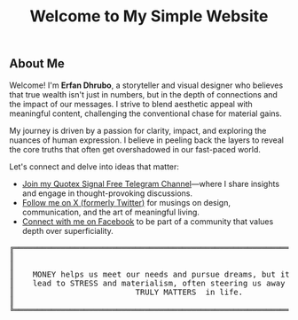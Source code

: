 
<html lang="en">
<head>
    <meta charset="UTF-8">
    <meta name="viewport" content="width=device-width, initial-scale=1.0">
  
   >
</head>
<body>
    <header>
        <h1>Welcome to My Simple Website</h1>
    </header>
    <main>
       <h2>About Me</h2>
<p>Welcome! I'm <strong>Erfan Dhrubo</strong>, a storyteller and visual designer who believes that true wealth isn't just in numbers, but in the depth of connections and the impact of our messages. I strive to blend aesthetic appeal with meaningful content, challenging the conventional chase for material gains.</p>
<p>My journey is driven by a passion for clarity, impact, and exploring the nuances of human expression. I believe in peeling back the layers to reveal the core truths that often get overshadowed in our fast-paced world.</p>
<p>Let's connect and delve into ideas that matter:</p>
<ul>
  <li><a href="https://t.me/Quotexsingnalfree">Join my Quotex Signal Free Telegram Channel</a>—where I share insights and engage in thought-provoking discussions.</li>
  <li><a href="https://x.com/dhruboo99?t=emnmC5vyZKvDnLoMZGvaHw&s=09">Follow me on X (formerly Twitter)</a> for musings on design, communication, and the art of meaningful living.</li>
  <li><a href="https://www.facebook.com/erfandhrubo">Connect with me on Facebook</a> to be part of a community that values depth over superficiality.</li>
</ul>

    
</body>
<html>
<head>
  
    

<pre>
<span class="border">╔══════════════════════════════════════════════════════════════════════════════════════╗</span>
<span class="border">║</span>                                                                             <span class="border">║</span>         
<span class="border">║</span>                                                                    
<span class="border">║</span>    <span class="text"><span class="highlight">MONEY</span> helps us meet our needs and pursue <span class="highlight">dreams</span>, but its pursuit can      </span><span class="border">║</span>
<span class="border">║</span>    <span class="text">lead to <span class="highlight">STRESS</span> and <span class="highlight">materialism</span>, often steering us away from what                                                                                                       
<span class="border">║</span>                          <span class="text"><span class="highlight">TRULY MATTERS </span> in life.</span>                                  <span class="border">║</span>                                                                                              
<span class="border">║</span>                                                                                      <span class="border">║</span>
<span class="border">╚══════════════════════════════════════════════════════════════════════════════════════╝</span>
        

